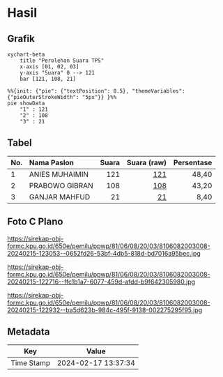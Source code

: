 # Hasil

## Grafik

```mermaid
xychart-beta
    title "Perolehan Suara TPS"
    x-axis [01, 02, 03]
    y-axis "Suara" 0 --> 121
    bar [121, 108, 21]
```

```mermaid
%%{init: {"pie": {"textPosition": 0.5}, "themeVariables": {"pieOuterStrokeWidth": "5px"}} }%%
pie showData
    "1" : 121
    "2" : 108
    "3" : 21
```

## Tabel

| No. | Nama Paslon    | Suara | Suara (raw) | Persentase |
|:--- |:-------------- | -----:| -----------:| ----------:|
| 1   | ANIES MUHAIMIN | 121   | [121][p-1]  | 48,40      |
| 2   | PRABOWO GIBRAN | 108   | [108][p-2]  | 43,20      |
| 3   | GANJAR MAHFUD  | 21    | [21][p-3]   | 8,40       |


[p-1]: https://github.com/gigit-pemilu/pemilu-2024-81-maluku/blob/main/pilpres/hitung-suara/sub/81-maluku/sub/06-seram-bagian-barat/sub/08-huamual/sub/2003-luhu/sub/008-tps/sub/paslon-1.txt
[p-2]: https://github.com/gigit-pemilu/pemilu-2024-81-maluku/blob/main/pilpres/hitung-suara/sub/81-maluku/sub/06-seram-bagian-barat/sub/08-huamual/sub/2003-luhu/sub/008-tps/sub/paslon-2.txt
[p-3]: https://github.com/gigit-pemilu/pemilu-2024-81-maluku/blob/main/pilpres/hitung-suara/sub/81-maluku/sub/06-seram-bagian-barat/sub/08-huamual/sub/2003-luhu/sub/008-tps/sub/paslon-3.txt

## Foto C Plano

https://sirekap-obj-formc.kpu.go.id/650e/pemilu/ppwp/81/06/08/20/03/8106082003008-20240215-123053--0652fd26-53bf-4db5-818d-bd7016a95bec.jpg

https://sirekap-obj-formc.kpu.go.id/650e/pemilu/ppwp/81/06/08/20/03/8106082003008-20240215-122716--ffc1b1a7-6077-459d-afdd-b9f642305980.jpg

https://sirekap-obj-formc.kpu.go.id/650e/pemilu/ppwp/81/06/08/20/03/8106082003008-20240215-122932--ba5d623b-984c-495f-9138-002275295f95.jpg


## Metadata

| Key        | Value               |
| ---------- | ------------------- |
| Time Stamp | 2024-02-17 13:37:34 |



